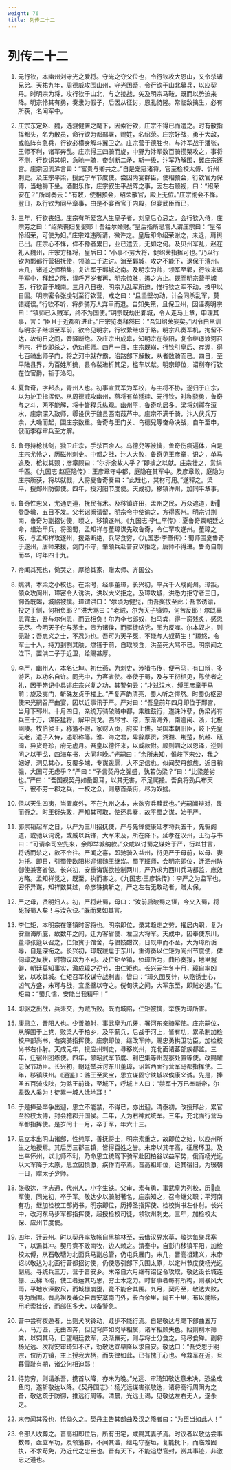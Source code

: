 ```yaml
---
weight: 76
title: 列传二十二
---
```


# 列传二十二

1. <span id="列传二十二-1"></span>
元行钦，本幽州刘守光之爱将。守光之夺父位也，令行钦攻大恩山，又令杀诸兄弟。天祐九年，周德威攻围山州，守光困蹙，令行钦于山北募兵，以应契丹。时明宗为将，攻行钦于山北，与之接战，矢及明宗马鞍，既而以势迫来降。明宗怜其有勇，奏隶为假子，后因从征讨，恩礼特隆。常临敌擒生，必有所获，名闻军中。

2. <span id="列传二十二-2"></span>
庄宗东定赵、魏，选骁健置之麾下，因索行钦，庄宗不得已而遣之。时有散指挥都头，名为散员，命行钦为都部署，赐姓，名绍荣。庄宗好战，勇于大敌，或临阵有急兵，行钦必横身解斗翼卫之。庄宗营于德胜也，与汴军战于潘张，王师不利，诸军奔乱。庄宗得三四骑而旋，中野为汴军数百骑攒槊攻之，事将不测，行钦识其帜，急驰一骑，奋剑断二矛，斩一级，汴军乃解围，翼庄宗还宫。庄宗因流涕言曰：“富贵与卿共之。”自是宠冠诸将，官至检校太傅、忻州刺史。及庄宗平梁，授武宁军节度使。尝因内宴群臣，使相预会，行钦官为保傅，当地褥下坐。酒酣乐作，庄宗叙生平战阵之事，因左右顾视，曰：“绍荣安在？”所司奏云：“有敕，使相预会，绍荣散官，殿上无位。”庄宗彻会不怿。翌日，以行钦为同平章事，由是不宴百官于内殿，但宴武臣而已，

3. <span id="列传二十二-3"></span>
三年，行钦丧妇。庄宗有所爱宫人生皇子者，刘皇后心忌之，会行钦入侍，庄宗劳之曰：“绍荣丧妇复娶耶！吾给尔婚财。”皇后指所忌宫人谓庄宗曰：“皇帝怜绍荣，可使为妇。”庄宗难违所请，微许之。皇后即命绍荣谢之，未退，肩舆已出。庄宗心不怿，佯不豫者累日，业已遣去，无如之何。及贝州军乱，赵在礼入魏州，庄宗方择将，皇后曰：“小事不劳大将，促绍荣指挥可也。”乃以行钦为鄴都行营招抚使，领骑二千进讨。洎至鄴城，攻之不能下，退保于澶州。未几，诸道之师稍集，复进军于鄴城之南。及明宗为帅，领军至鄴，行钦来谒于军中，拜起之际，误呼万岁者再，明宗惊骇，遏之方止。既而明宗营于城西，行钦营于城南。三月八日夜，明宗为乱军所迫，惟行钦之军不动，按甲以自固。明宗密令张虔钊至行钦营，戒之曰：“且坚壁勿动，计会同杀乱军，莫错疑误。”行钦不听，将步骑万人弃甲而退。自知失策，且保卫州，因诬奏明宗曰：“镇师已入贼军，终不为国使。”明宗既劫出鄴城，令人走马上章，申理其事，言：“臣且于近郡听进止。”庄宗览奏释然曰：“吾知绍荣妄矣。”因令白从训与明宗子继璟至军前，欲令见明宗，行钦絷继璟于路。明宗凡奏军机，拘留不达，故旬日之间，音驿断绝。及庄宗出成皋，知明宗在黎阳，复令继璟渡河召明宗，行钦即杀之，仍劝班师。四月一日，庄宗既崩，行钦引皇后、存渥，得七百骑出师子门，将之河中就存霸，沿路部下解散，从者数骑而已。四日，至平陆县界，为百姓所擒，县令裴进折其足，槛车以献。明宗即位，诏削夺行钦在位官爵，斩于洛阳。

4. <span id="列传二十二-4"></span>
夏鲁奇，字邦杰，青州人也。初事宣武军为军校，与主将不协，遂归于庄宗，以为护卫指挥使。从周德威攻幽州，燕将有单廷珪、元行钦，时称骁勇，鲁奇与之斗，两不能解，将十皆释兵纵观。幽州平，鲁奇功居多。梁将刘鄩在洹水，庄宗深入致师，鄩设伏于魏县西南葭芦中。庄宗不满千骑，汴人伏兵万余，大噪而起，围庄宗数重。鲁奇与王门关、乌德兒等奋命决战，自午至申，俄而李存审兵至方解。

5. <span id="列传二十二-5"></span>
鲁奇持枪携剑，独卫庄宗，手杀百余人。乌德兒等被擒，鲁奇伤痍遍体，自是庄宗尤怜之，历磁州刺史。中都之战，汴人大败，鲁奇见王彦章，识之，单马追及，枪拟其颈；彦章顾曰：“尔非余故人乎？”即擒之以献。庄宗壮之，赏绢千匹。《九国志·赵庭隐传》：王彦章守中都，庭隐在其军中。及彦章败，庭隐为庄宗所获，将以就戮，大将夏鲁奇奏曰：“此矬也，其材可用。”遂释之。梁平，授郑州防御使。四年，授河阳节度使。天成初，移镇许州，加同平章事。

6. <span id="列传二十二-6"></span>
鲁奇性忠义，尤通吏道，抚民有术。及移镇许田，孟州之民，万众遮道，断登卧辙，五日不发。父老诣阙请留，明宗令中使谕之，方得离州。明宗讨荆南，鲁奇为副招讨使，顷之，移镇遂州。《九国志·李仁罕传》：夏鲁奇禀朝廷之命，缮治甲兵，将图蜀，孟知祥与董璋谋先取鲁奇，令仁罕攻遂州。董璋之叛，与孟知祥攻遂州，援路断绝，兵尽食穷，《九国志·李肇传》：蜀师围夏鲁奇于遂州，唐师来援，剑门不守，肇领兵赴普安以拒之，唐师不得进。鲁奇自刎而卒，时年四十九。

7. <span id="列传二十二-7"></span>
帝闻其死也，恸哭之，厚给其家，赠太师、齐国公。

8. <span id="列传二十二-8"></span>
姚洪，本梁之小校也。在梁时，经事董璋，长兴初，率兵千人戍阆州。璋叛，领众攻阆州，璋密令人诱洪，洪以大义拒之。及璋攻城，洪悉力拒守者三日，御备既竭，城陷被擒。璋谓洪曰：“尔顷为健兒，由吾奖拔至此；吾书诱谕，投之于侧，何相负耶？”洪大骂曰：“老贼，尔为天子镇帅，何苦反耶！尔既辜恩背主，吾与尔何恩，而云相负！尔为李七郎奴，扫马粪，得一脔残炙，感恩无尽。今明天子付与茅土，贵为诸侯，而驱徒结党，图为反噬。尔本奴才，则无耻；吾忠义之士，不忍为也。吾可为天子死，不能与人奴苟生！”璋怒，令军士十人，持刀刲割其肤，燃镬于前，自取啖食，洪至死大骂不已。明宗闻之泣下，置洪二子于近卫，给赐甚厚。

9. <span id="列传二十二-9"></span>
李严，幽州人，本名让坤。初仕燕，为刺史，涉猎书传，便弓马，有口辩，多游艺，以功名自许。同光中，为客省使。奉使于蜀，及与王衍相见，陈使者之礼，因于笏记中具述庄宗兴复之功，其警句云：“才过汶水，缚王彦章于马前；旋及夷门，斩硃友贞于楼上。”严复声韵清亮，蜀人听之愕然。时蜀伪枢密使宋光嗣召严曲宴，因以近事讯于严。严对曰：“吾皇前年四月即位于鄴宫，当月下郓州。十月四日，亲统万骑破贼中都，乘胜鼓行，遂诛汴孽，伪梁尚有兵三十万，谋臣猛将，解甲倒戈。西尽甘、凉，东渐海外，南逾闽、浙，北极幽陵。牧伯侯王，称籓不暇，家财入贡，府实上供。吴国本朝旧臣，岐下先皇元老，遣子入侍，述职称籓。淮、海之君，卑辞厚贡，湖湘、荆楚，杭越、瓯闽，异货奇珍，府无虚月。吾皇以德怀来，以威款附。顺则涵之以恩泽，逆则问之以干戈，四海车书，大同非晚。”光嗣曰：“余所未知，惟岐下宋公，我之姻好，洞见其心，反覆多端，专谋跋扈，大不足信也。似闻契丹部族，近日稍强，大国可无虑乎？”严曰：“子言契丹之强盛，孰若伪梁？”曰：“比梁差劣也。”严曰：“吾国视契丹如蚤虱耳，以其无害，不足爬搔。吾良将劲兵布天下，彼不劳一郡之兵，一校之众，则悬首槀街，尽为奴掳。

10. <span id="列传二十二-10"></span>
但以天生四夷，当置度外，不在九州之本，未欲穷兵黩武也。”光嗣闻辩对，畏而奇之。时王衍失政，严知其可取，使还具奏，故平蜀之谋，始于严。

11. <span id="列传二十二-11"></span>
郭崇韬起军之日，以严为三川招抚使，严与先锋使康延孝将兵五千，先驱阁道，或驰以词说，或威以兵锋，大军未及，所在降下。延孝在汉州，王衍与书曰：“可请李司空先来，余即举城纳款。”众咸以讨蜀之谋始于严，衍以甘言，将诱而杀之，欲不令往。严闻之喜，即驰骑入益州，衍见严于母前，以母、妻为托。即日，引蜀使欧阳彬迎谒魏王继岌。蜀平班师，会明宗即位，迁泗州防御使兼客省使。长兴初，安重诲谋欲控制两川，严乃求为西川兵马都监，庶效方略。孟知祥觉之，既至，执而害之。《九国志·王彦铢传》：李严之为监军也，密怀异谋，知祥数其过，命彦铢擒斩之，严之左右无敢动者。赠太保。

12. <span id="列传二十二-12"></span>
严之母，贤明妇人。初，严将赴蜀，母曰：“汝前启破蜀之谋，今又入蜀，将死报蜀人矣！与汝永诀。”既而果如其言。

13. <span id="列传二十二-13"></span>
李仁矩，本明宗在籓镇时客将也。明宗即位，录其趋走之劳，擢居内职，复为安重诲所庇，故数年之间，迁为客省使、左卫大将军。天成中，因奉使东川，董璋张筵以召之，仁矩贪于馆舍，与倡妓酣饮，日既中而不至，大为璋所诟辱，自是深衔之。长兴初，璋既跋扈于东川，重诲奏以仁矩为阆州节度使，俾伺璋之反状，时物议以为不可。及仁矩至镇，侦璋所为，曲形奏报，地里遐僻，朝廷莫知事实，激成璋之逆节，由仁矩也。长兴元年冬十月，璋自率凶党，以攻其城。仁矩召军校谋守战利害，皆曰：“璋久图反计，以赂诱士心，凶气方盛，未可与战，宜坚壁以守之。傥旬浃之间，大军东至，即贼必退。”仁矩曰：“蜀兵懦，安能当我精甲！”

14. <span id="列传二十二-14"></span>
即驱之出战，兵未交，为贼所败。既而城陷，仁矩被擒，举族为璋所害。

15. <span id="列传二十二-15"></span>
康思立，晋阳人也。少善骑射，事武皇为爪牙，署河东亲骑军使。庄宗嗣位，从解围于上党，败梁人于柏乡，及平蓟兵，后战于河上，皆有功，累承制加检校户部尚书，右突骑指挥使。庄宗即位，继改军帅，赐忠勇拱卫功臣，加检校尚书右仆射。天成元年，授应州刺史，寻移岚州，充北面诸蕃部族都监。三年，迁宿州团练使。四年，领昭武军节度、利巴集等州观察处置等使。改赐耀忠保节功臣。长兴初，朝廷举兵讨东川董璋，诏监西面行营军马都指挥使。二年，移镇陕州。《通鉴》：潞王至灵宝，思立谋固守陕城以俟康义诚。先是，捧圣五百骑戍陕，为潞王前锋，至城下，呼城上人曰：“禁军十万已奉新帝，尔辈数人奚为！徒累一城人涂地耳！”

16. <span id="列传二十二-16"></span>
于是捧圣卒争出迎，思立不能禁，不得已，亦出迎。清泰初，改授邢台，累官至检校太傅，封会稽郡开国侯。二年，入为右神武统军。三年，充北面行营马军都指挥使。是岁闰十一月，卒于军，年六十三。

17. <span id="列传二十二-17"></span>
思立本出阴山诸部，性纯厚，善抚将士，明宗素重之，故即位之始，以应州所生之地授焉。其后历三郡三镇，皆得百姓之誉。末帝以其年高，征居环卫。及出幸怀州，以北师不利，乃命思立统驾下骑军赴团柏谷以益军势，俄而杨光远以大军降于太原，思立因愤激，疾作而卒焉。晋高祖即位，追其宿旧，为辍朝一日，赠太子少师。

18. <span id="列传二十二-18"></span>
张敬达，字志通，代州人，小字生铁。父审，素有勇，事武皇为列校，历直军使，同光初，卒于军。敬达少以骑射著名，庄宗知之，召令继父职；平河南有功，继加检校工部尚书。明宗即位，历捧圣指挥使、检校尚书左仆射。长兴中，改河东马步军都指挥使，超授检校司徒，领钦州刺史。三年，加检校太保、应州节度使。

19. <span id="列传二十二-19"></span>
四年，迁云州。时以契丹率族帐自黑榆林至，云借汉界水草，敬达每聚兵塞下，以遏其冲。契丹竟不敢南牧，边人赖之。清泰中，自彭门移镇平阳，加检校太傅，从石敬瑭为北面兵马副总管，仍屯兵雁门。未几，晋高祖建义，末帝诏以敬达为北面行营都招讨使，仍使悉引部下兵围太原，以定州节度使杨光远副焉。寻统兵三万，营于晋安乡。末帝自六月继有诏促令攻取，敬达设长城连栅、云梯飞砲，使工者运其巧思，穷土木之力。时督事者每有所构，则暴风大雨，平地水深数尺，而城栅崩堕，竟不能合其围。九月，契丹至，敬达大败，寻为所围。晋高祖及蕃众自晋安寨南门外，长百余里，阔五十里，布以氈帐，用毛索挂铃，而部伍多犬，以备警急。

20. <span id="列传二十二-20"></span>
营中尝有夜遁者，出则犬吠铃动，跬步不能行焉。自是敬达与麾下部曲五万人，马万匹，无由四奔，但见穹庐如岗阜相属，诸军相顾失色。始则削木筛粪，以饲其马，日望朝廷救军，及渐羸死，则与将士分食之，马尽食殚。副将杨光远、次将安审琦知不济，劝敬达宜早降以求自安。敬达曰：“吾受恩于明宗，位历方镇，主上授我大柄，而失律如此，已有愧于心也。今救军在近，旦暮雪耻有期，诸公何相迫耶！

21. <span id="列传二十二-21"></span>
待势穷，则请杀吾，携首以降，亦未为晚。”光远、审琦知敬达意未决，恐坐成鱼肉，遂斩敬达以降。《契丹国志》：杨光远谋害张敬达，诸将高行周阴为之备，敬达疏于防御，推远行周等。清晨，光远上谒，见敬达左右无人，遂杀之。

22. <span id="列传二十二-22"></span>
末帝闻其殁也，怆恸久之。契丹主告其部曲及汉之降者曰：“为臣当如此人！”

23. <span id="列传二十二-23"></span>
令部人收葬之。晋高祖即位后，所有田宅，咸赐其妻子焉。时议者以敬达尝事数帝，亟立军功，及领籓郡，不闻其滥，继屯守塞垣，复能抚下，而临难固执，不求苟免，乃近代之忠臣也。晋有天下，不能追懋官封，赏其事迹，非激忠之道也。
